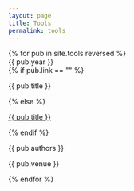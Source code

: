 ```yaml
---
layout: page
title: Tools
permalink: tools
---
```


<div class="custom-font">
    {% for pub in site.tools reversed %}
    <div class="mt-4 md:mt-8" key="{{ pub.id }}">
        <div class="flex space-x-4 md:space-x-8">
            <div class="text-base font-bold text-stone-700 dark:text-stone-100 md:text-lg">{{ pub.year }}</div>
            <div class="flex flex-col space-y-0">
                {% if pub.link == "" %}
                    <p class="text-base md:text-lg font-bold !my-0 dark:text-stone-300">{{ pub.title }}</p>
                {% else %}
                    <p class="text-base md:text-lg font-bold !my-0"><a href="{{ pub.link }}" target="_blank">{{ pub.title }}</a></p>
                {% endif %}
                <p class="text-base md:text-lg text-stone-500 dark:text-stone-300 ">{{ pub.authors }}</p>
                <p class="text-[.8rem] md:text-[1rem] text-gray-400 -mt-1">{{ pub.venue }}</p>
            </div>
        </div>
    </div>
    {% endfor %}
</div>
